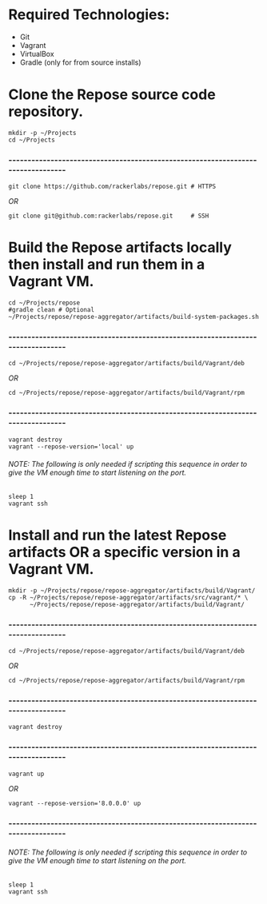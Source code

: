 # Required Technologies:
* Git
* Vagrant
* VirtualBox
* Gradle (only for from source installs) 



# Clone the Repose source code repository.
```
mkdir -p ~/Projects
cd ~/Projects
```
### --------------------------------------------------------------------------------
```
git clone https://github.com/rackerlabs/repose.git # HTTPS
```
*OR*
```
git clone git@github.com:rackerlabs/repose.git     # SSH
```



# Build the Repose artifacts locally then install and run them in a Vagrant VM.
```
cd ~/Projects/repose
#gradle clean # Optional
~/Projects/repose/repose-aggregator/artifacts/build-system-packages.sh
```
### --------------------------------------------------------------------------------
```
cd ~/Projects/repose/repose-aggregator/artifacts/build/Vagrant/deb
```
*OR*
```
cd ~/Projects/repose/repose-aggregator/artifacts/build/Vagrant/rpm
```
### --------------------------------------------------------------------------------
```
vagrant destroy
vagrant --repose-version='local' up
```
###### NOTE: The following is only needed if scripting this sequence in order to give the VM enough time to start listening on the port.
```
sleep 1
vagrant ssh
```



# Install and run the latest Repose artifacts OR a specific version in a Vagrant VM.
```
mkdir -p ~/Projects/repose/repose-aggregator/artifacts/build/Vagrant/
cp -R ~/Projects/repose/repose-aggregator/artifacts/src/vagrant/* \
      ~/Projects/repose/repose-aggregator/artifacts/build/Vagrant/
```
### --------------------------------------------------------------------------------
```
cd ~/Projects/repose/repose-aggregator/artifacts/build/Vagrant/deb
```
*OR*
```
cd ~/Projects/repose/repose-aggregator/artifacts/build/Vagrant/rpm
```
### --------------------------------------------------------------------------------
```
vagrant destroy
```
### --------------------------------------------------------------------------------
```
vagrant up
```
*OR*
```
vagrant --repose-version='8.0.0.0' up
```
### --------------------------------------------------------------------------------
###### NOTE: The following is only needed if scripting this sequence in order to give the VM enough time to start listening on the port.
```
sleep 1
vagrant ssh
```

